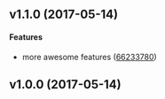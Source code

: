 <a name="v1.1.0"></a>
## v1.1.0 (2017-05-14)


#### Features

*   more awesome features ([66233780](66233780))



<a name="v1.0.0"></a>
## v1.0.0 (2017-05-14)




